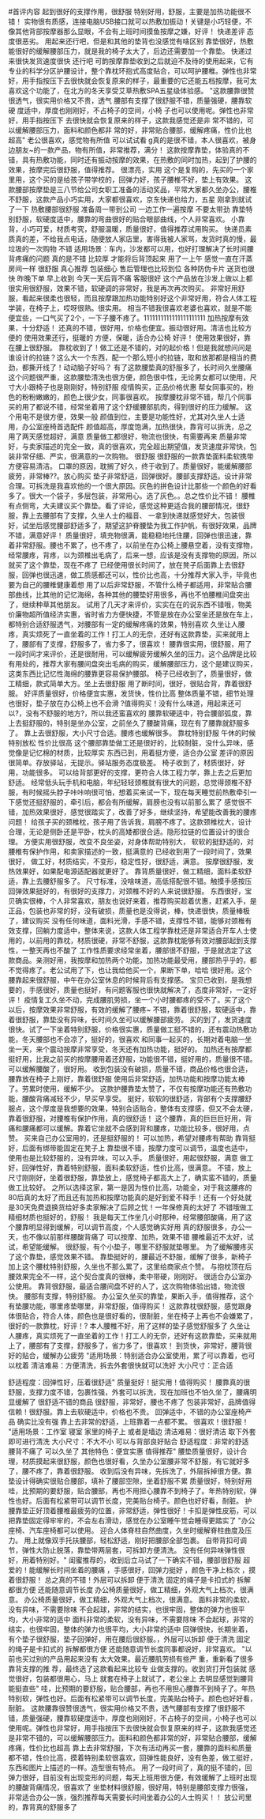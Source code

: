 #首评内容
起到很好的支撑作用，很舒服
特别好用，舒服，主要是加热功能很不错！
实物很有质感，连接电脑USB接口就可以热敷加振动！关键是小巧轻便，不像其他背部按摩器那么显眼，不会有上班时间摸鱼按摩之嫌，好评！
快递差评 态度很恶劣。
用起来还行吧，但是和其他的垫背也没感觉有啥区别
靠垫很好，热敷能很好的缓解腰部压力，就是我的椅子太大了，后边还需要加一个靠垫。
快递过来很快发货速度很快
还行吧
可韵按摩靠垫收到之后就迫不及待的使用起来，它有专业的科学分区护腰设计，整个靠枕环抱式高度贴合，可以呵护腰椎。弹性也非常好，用手指按压下去很快就会恢复原来的样子，最重要的它还能五档按摩，我可太喜欢这个功能了，在北方的冬天享受艾草热敷SPA五星级体验感。
"这款腰靠很赞很透气，很实用价格又不贵，透气
腰部有支撑了很舒服不错，质量强硬，腰靠软硬
度适中，厚度也刚刚好，不占椅子的空间，小椅
子也可以使用呢。弹性也非常好，用手指按压下
去很快就会恢复原来的样子，这款我感觉还是非
常不错的，可以缓解腰部压力，面料和颜色都非
常的好，非常贴合腰部，缓解疼痛，性价比也超高"
老公很喜欢，感觉物有所值
可以试试看
g真的是很不错，本人很喜欢，被身边朋友~的一款产品，物有所值，非常推荐，满分！
这款按摩靠垫，体验真的不错，具有热敷功能，同时还有振动按摩的效果，在热敷的同时加热，起到了护腰的效果，按摩完后很舒服，值得推荐。
很漂亮，实用
这个是复购的，先买的一个家里用，这个买的是给孩子带学校的，回弹力好，孩子腰椎不好，垫上有效果。
这款腰部按摩垫是三八节给公司女职工准备的活动奖品，平常大家都久坐办公，腰椎不舒服，这款产品小巧实用，大家都很喜欢，京东快递也给力，五星
刚拿到就试了一下 热敷腰部很舒服 准备周一带到公司 一边工作一遍按摩 不要太带劲
靠垫特别舒服，软硬度适中，腰靠的弯曲很好的贴合眼部曲线，个人非常喜欢。
小靠背，小巧可爱，材质考究，舒服温暖，质量很好，值得推荐试用购买。
快递员素质真的差，不给我点电话，随便放人家店里，害得我被人家骂，发货时真的慢，最垃圾的一次购物
不错
适用场景：车内，沙发都可以用，也好打理解决了长时间腰背疼痛的问题
真的是不错 比较厚 才能将后背顶起来 用了一上午 感觉一直在汗蒸房间一样 很舒服 真心推荐 包装细心 售后管理也比较到位 各种防伪卡片 送货也很快 昨晚下单 早上收到 今天一天后背不痛
客服很好
这个产品放在沙发上做以上都很实用很舒服，效果不错，软硬调的非常好，我是再次再次购买。
非常好用舒服，看起来很柔也很轻，而且按摩跟加热功能特别好这个非常好用，符合人体工程学装，在椅子上，哎呀很熟。很实用。
相当不错我很喜欢老婆也喜欢，就是不能便宜些，一口气买了2个，一下子腰不疼了。1111111111111111111111
加热按摩有效果，十分舒适！
还真的不错，很好用，价格也便宜。振动很好用。清洁也比较方便的
使用效果还行，挺暖的
方便，保暖，适合办公椅
好评！
使用效果很好，靠在腰上很舒服。
靠枕收到了！做工还是不错的，对的起价格！但是我就想问问是谁设计的拉链？这么大一个东西，配一个那么短小的拉链，取和放那都是相当的费劲，都撕开线了！动动脑子好吗？
有了这款腰垫真的舒服多了，长时间久坐腰痛这个问题很严重，这款腰垫清洗也很方便，颜色很中性，无论男女都可以使用，尺寸大小跟椅子也是刚刚好，特别舒服
疫情购买，正品价格优惠
帮女同事买的，粉色的粉粉嫩嫩的，颜色上很少女，同事很喜欢。
按摩腰枕非常不错，帮几个同事买的用了都说不错，经常坐着用了这个舒缓腰部肌肉，得到很好的压力缓解。
这个用电不是很方便，效果一般
颜值到位，主要是功能性好，尤其对久坐人士适用，办公室座椅首选配件
颜值超高，厚度饱满，加热很快，靠背可以拆洗，总之用了两天感觉超好，满意
质量做工都很好，物流也很快，有需要再来
质量非常好，与卖家描述的完全一致，真的很喜欢，完全超出期望值，发货速度非常快，包装非常仔细、严实，很满意的一次购物。
很舒服
很舒服的一款靠垫面料柔软携带方便容易清洁。
口罩的原因，耽搁了好久，终于收到了。质量很好，能缓解腰部疲劳，非常棒??。放心购买
垫子非常舒适，回弹很好。腰部支撑舒适。设计非常合理。可拆洗是我喜欢他的一个很大原因。灰色的拼色设计比那些一个颜色的好看多了。很大一个袋子，多层包装，非常用心。选了灰色。。总之性价比不错！
腰椎有点侧弯，大夫建议买个靠垫。看了评论，感觉这种更适合我的腰部情况，很舒服，靠上去腰部有了支撑，久坐人士的福音、
一拿到快递就感觉好大，包装很好，试坐后感觉腰部舒适多了，期望这护脊腰垫为我工作护帆，有很好效果，品牌不错，满意好评！
质量很好，填充物很满，能稳稳地托住腰，回弹也很迅速，靠着非常舒服。腰也不累了，也不疼了，以前坐在办公椅上腰悬空着，没有支撑物，经常腰疼，背疼，以为颈椎出毛病了，后来一想，应该是没有支撑物的原因，所以就买了这个靠垫，现在不疼了
已经使用很长时间了，放在凳子后面靠上去很舒服，回弹也很迅速，做工质感都还可以，性价比也高，十分推荐大家入手，毕竟也要为自己的腰椎健康着想
用了以后非常舒服，不管什么椅子都适用，非常贴合腰部曲线，比其他的记忆海绵，各种其他的腰垫好用很多，再也不怕腰椎间盘突出了，继续种草其他朋友。
试用了几天才来评价，实实在在的说东西不错哦，物美价廉物超所值经济实惠，省时省力方便快捷，不管是放在办公室坐还是放在车上，都特别合适舒服透气，对腰部有一定的缓解疼痛的效果，特别喜欢
久坐让人腰疼，真实烦死了一直坐着的工作！打工人的无奈，还好有这款靠垫，买来就用上了，腰部有了支撑，舒服多了，省力多了，很喜欢！
腰靠很实用，很舒服，用了一段时间才来评价，还是很耐用，可以缓解疲劳缓解久坐的压力。这个品牌是比较有用处的，推荐大家有腰间盘突出毛病的购买，缓解腰部压力，这个是建议购买，这类东西比记忆性海绵的腰靠更容易保护腰部。
椅子已经收到了，质量很好，做工精细，款式简单大方。坐上去很舒服
用了断时间，很好，很贴合背，靠着很舒服。
好评质量很好，价格便宜实惠，发货快，性价比高
整体质量不错，细节处理也很好，垫子放在办公椅上也不会滑
?值得购买！没有什么味道，用起来还可以?，没有不舒服的地方?，所以我还蛮喜欢的
腰靠软硬适中，符合腰部弧度，靠上去挺舒服的，特别是坐办公室，之前坐久了腰酸背痛，现在有了腰靠就舒服多了。
靠上去很舒服，大小尺寸合适。腰疼也缓解很多。
靠枕特别舒服 午休的时候特别放松 性价比很高
这个腰部靠垫做工还是很好的，比较耐脏，没什么异味，感觉像是记忆棉的材质，比较厚实
东西已到，用着挺方便，适合办公室
差评的原因很简单。存放驿站，无提示。驿站服务态度极差。
椅子收到了，材质很好，好用，功能很多。
可以给背部更好的支撑，更符合人体工程力学，靠上去之后更加舒适。
经常低头玩手机和电脑，年纪轻轻颈椎就有很大的问题，总觉得颈椎不舒服，有时候摇头脖子咔咔响很可怕，想着买来试一下，现在每天睡觉前热敷牵引一下感觉还挺舒服的，牵引后，都会有所缓解，肩膀也没有以前那么累了
感觉很不错，加热效果很好，感觉很踏实了，改善了好多，继续坚持，希望能改善我的腰疼问题！
给孩子买的颈椎枕，孩子用了告诉我，肩膀不疼了。这款颈椎枕大，设计合理，无论是侧卧还是平卧，枕头的高矮都很合适。隐形拉链的位置设计的很合理。
方便实用很舒服，改变不良坐姿，对身体帮助特别大，
软软的挺舒适的，对腰椎有保护作用，和卖家描述的一致，挺满意的
已经收到用了一段时间了，效果很好，
做工好，材质结实，不变形，稳定性好，很舒适，满意。
按摩很舒服，发热效果好，如果配电源适配器就更好了。
靠背质量很好，做工精细，面料柔软舒适，靠上去腰舒服多了。
尺寸标准，没啥味道，高低搭配很不错。触摸手感按压回弹效果挺好的，有很好的支撑力，对颈椎不好的人来说很舒服。
东西很好，宝贝确实很棒，个人非常喜欢，朋友也说好来着，推荐购买趁着优惠，赶紧入手，是正品，包装也非常的好，没有破损，质量也是没得说，棒，快递很快，质量棒极了，建议购买
没有任何味道，面料光滑，手感不错，支撑性不错，能够对颈椎有效支撑，回躺力度适中，整体来说，这款人体工程学靠枕还是非常适合开车人士使用的，以前用的靠枕，材质很硬，非常不舒服，这款靠枕能够有效对腰部起到支撑性，一整天再也不酸了
工作性质要求经常坐着，腰部很不舒服，于是就选定了这款商品。亲测好用，我按摩和加热两个功能，加热功能最受用，腰部热乎乎的，都不觉得疼了。老公试用了下，也让我给他买一个，果断下单，哈哈
很好用。这个腰靠起来很舒服，中午在办公室休息的时候背后有支撑感。
宝贝已收到，是我想要的，手感很好，质量也挺好，有问题客服也很快就解决了，态度非常好，一定好评！
疫情复工久坐不动，完成腰肌劳损，坐一个小时腰都疼的受不了。买了这个以后，按摩效果非常舒服，有效的缓解了腰疼~
不错，靠着很舒服，软硬适中，靠着很舒服，靠垫没有异味，长时间久坐可以缓解腰部疲劳。
买的到了，发货速度很快。试了一下坐着特别舒服，价格很实惠，质量做工挺不错的，还有震动热敷功能，冬天腰部也不会凉了，挺好的，很喜欢
和同事一起买的，长期对着电脑一坐坐一天，来个震动按摩非常享受，冬天还有加热功能，挺好的。
加热还有按摩都挺好用，比我之前买的按摩腰用着还舒服，功能很不错，挺好用的，质量很不错。
可以缓解腰酸了，很好用。
收到包装没有破损，质量不错，商品价格也很合适，腰靠放在椅子上刚好，靠着很舒服
使用后非常舒适，加热功能和按摩功能太棒了。劳累时使用，缓解不少。
这款护腰靠垫太赞了，不仅有按摩功能还有热敷功能，腰酸背痛减轻不少，早买早享受。
挺好，软软的很舒适，背部有个支撑腰舒服点，这个厚度是我想要的效果，特别合适贴合，整体有支撑感，但又不会太硬，靠着很舒服，对腰椎有保护作用，真的很舒适！
这个腰靠，真的巨巨巨好用，背痛和腰痛都可以缓解。靠着它坐就不会感到背和腰疼，功能比较多，很好用，点赞。
买来自己办公室用的，还是挺舒服的！
可以加热，希望对腰疼有帮助
靠背挺好，后面有绑带能固定在凳子上
靠垫很不错，按摩力度可以调节，温度也适中，使用也是比较舒服的，没有异味，可以入手。
质量很好，用起很舒服，满意
做工好，回弹性好，靠着特别舒服，面料柔软舒适，性价比高，很满意。
不错，放上尺寸刚刚好，坐着很舒服，靠垫放上，感觉椅子都高大上了，确实蛮不错的，质量做工比较好。
之所以选择这家，第一是因为性价比高，功能全，对于我这腰疼的80后真的太好了而且还有加热和按摩功能真的是好到爱不释手！还有一个好处就是30天免费退换货给好多卖家解决了后顾之忧！一年保修真的太好了
不错哦做工精细材质也挺好的，舒服！
我是每天工作坐几小时那种，经常腰部酸痛，用了这个腰靠明显得到缓解，可以调节高度，个人感觉确实好用
真的舒服很多，办公一天，也不像以前那样腰酸背痛了
可以按摩、加热，效果不错
腰椎最近不太好，试试，希望能缓解。
很舒服，有个小垫子，哪里不舒服就垫哪里。
为了缓解腰疼买了这个靠垫，感觉效果不错。
靠垫挺好的，腰最近不舒服，缓解了很多，新椅子加上这个腰枕特别舒服，久坐也不那么累了，这里给商家点个赞。
与抱枕顶在后腰效果完全不一样，这个契合度真的很棒，柔中带硬，刚刚好。
很适合办公室办公使用。
靠背很舒服，最适合腰间盘不好的人了，这次购物体验出错，物流很快。
腰部有支撑，特别舒服。
办公室久坐买的靠垫，果断入手，值得推荐，这个有垫腰功能，哪里疼垫哪里，非常舒服，值得购买！
这款靠枕很舒服，感觉跟身体很贴合，符合人体，颜色也是很好看的，很耐脏，坐在椅子上再也不会嫌累了，很好的一款靠枕，好评！?
本人腰椎不好，用了这样的垫子感觉舒服多了
久坐让人腰疼，真实烦死了一直坐着的工作！打工人的无奈，还好有这款靠垫，买来就用上了，腰部有了支撑，舒服多了，省力多了，很喜欢！
到货快，非常好，腰背很好的贴合，缓解办公疲劳
"适用场景：特别适合办公室使用，累了可以靠着，也可以枕着
清洁难易：方便清洗，拆去外套很快就可以洗好
大小尺寸：正合适

舒适程度：回弹性好，压着很舒适"
质量挺好！挺实用！值得购买！
腰靠真的很舒服，支撑力度不错，包裹性强，外套可以拆洗，现在加班也不怕久坐了，腰痛明显缓解了
很舒适不错的商品
很舒服，非常好，腰也不疼了
包装非常好，品牌值得信赖！很舒服。靠上去软硬适中，价格也不贵。
回弹适中，不错的办公室座椅产品
确实比没有强
靠上去非常的舒适，上班靠着一点都不累。
很喜欢！很舒服！
"适用场景：工作室 寝室 家里的椅子上 或者是墙边
清洁难易：很好清洁 取下外套即可进行清洗
大小尺寸：不大不小 可以与背部良好贴合
舒适程度：非常的舒适 腰背不痛了 可以久坐了
其他特色：便宜实惠 值得推荐"
腰垫质量很好，设计合理，材质摸起来很舒服，颜色也很好看，久坐办公室腰非常不舒服，有它就好多了，腰不疼了，靠着很舒服。
收到后没有异味，先拆洗了，外层拆掉很方便。靠垫设计得确实很贴合腰部，填补了腰部空隙，坐着舒服不累
质量很好，特别好用
哇，比预期的要舒服，贴合腰部，再也不用担心腰靠不到椅子了。年热特别软，弹性也好。后面有松紧带可以调节长度，完美贴台椅子。颜色也好好看，耐脏。
护腰靠垫正好顶着腰椎最疲劳的位置，非常舒适，弹性很好！卡扣是弹性皮筋，可以把靠垫固定得牢牢的，不会左右滑动，感觉在办公室睡午觉会睡得更踏实了
"办公座椅、汽车座椅都可以使用。
迎合人体脊柱自然曲度，久坐时缓解脊柱曲度及压力。
用上就像双手托扶腰部，轻松舒适，刚好把腰部全部包裹。
自带背扣可调节，弹性大防止脱落，靠垫带两层套，可拆卸方便清洗。
没有任何异味弹性很好，用着特别好。"
闺蜜推荐的，收到后立马试了一下确实不错，腰部很舒服
超爱的！能缓解长时间坐着的腰痛 ，手感很好，回弹力挺好 ，颜色干净上档次 ，摸着很舒服！ 总之真的不错！外层可以拆卸 便于清洗 固定的绳子是卡扣式的 拆解都很方便 还能随意调节长度
办公椅质量很好，做工精细，外观大气上档次，很满意。
办公椅质量很好，做工精细，外观大气上档次，很满意。
面料非常的柔软，没有异味，不需要除味 不会起球，非常的结实，也很牢固，整体的弹力也很平均，大小非常的适中
面料非常的柔软，没有异味，不需要除味 不会起球，非常的结实，也很牢固，整体的弹力也很平均，大小非常的适中
回弹很快，长期坐着，有个垫子很舒服，垫子回弹好，用在腰后很舒服。，外层可以拆卸 便于清洗 固定的绳子是卡扣式的 拆解都很方便 还能随意调节长度同事都说好，非常喜欢。
"以前也买过别的产品用起来没有
太大效果。最近腰肌劳损有些严
重，重新看了很多靠背支撑的推
荐，最终选了这款看起来比较专
业做支撑的。收到货打开包装就
感觉很好，包装都很用心，马上
就套在椅子上就试了，老公坐上
去明显感觉到腰背能挺直些"
哇，比预期的要舒服，贴合腰部，再也不用担心腰靠不到椅子了。年热特别软，弹性也好。后面有松紧带可以调节长度，完美贴台椅子。颜色也好好看，耐脏。
这款腰靠很赞很透气，很实用价格又不贵，透气腰部有支撑了很舒服不错，质量强硬，腰靠软硬度适中，厚度也刚刚好，不占椅子的空间，小椅子也可以使用呢。弹性也非常好，用手指按压下去很快就会恢复原来的样子，这款我感觉还是非常不错的，可以缓解腰部压力。面料和颜色都非常的好，非常贴合腰部，缓解疼痛，性价比也超高
靠上去非常舒服，下次有活动再买一套，腰靠的面料和质量都不错，性价比高，摸着特别柔软很喜欢，回弹性能良好，没有色差，做工挺好，东西和图片上描述的一样。造型很有特点。 用了一段时间了，真的挺不错的，回弹力很好，目前没有出现变形的问题，每天上班用很方便，有效缓解了上班时出现的腰酸背痛情况，很喜欢了
坐垫材料很舒服，很好用，特别是腰部支撑力很强，非常适合办公一族，强烈推荐每天需要长时间坐着办公的人士购买！！
放公司里的，靠背真的舒服多了
